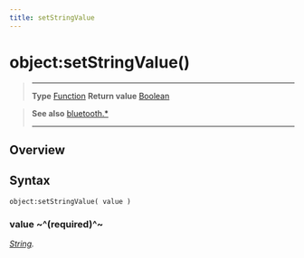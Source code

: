 ```yaml
---
title: setStringValue
---
```

# object:setStringValue()

> --------------------- ------------------------------------------------------------------------------------------
> __Type__              [Function](https://docs.coronalabs.com/api/type/Function.html)
> __Return value__      [Boolean](https://docs.coronalabs.com/api/type/Boolean.html)


> __See also__          [bluetooth.*](/plugin/bluetooth/)
> --------------------- ------------------------------------------------------------------------------------------

## Overview

## Syntax

	object:setStringValue( value )

### value ~^(required)^~
_[String](https://docs.coronalabs.com/api/type/String.html)._